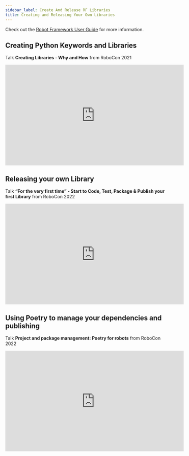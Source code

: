 ```yaml
---
sidebar_label: Create And Release RF Libraries
title: Creating and Releasing Your Own Libraries
---
```


Check out the [Robot Framework User Guide](https://robotframework.org/robotframework/latest/RobotFrameworkUserGuide.html#extending-robot-framework) for more information.

## Creating Python Keywords and Libraries

Talk **Creating Libraries - Why and How** from RoboCon 2021  
<iframe width="560" height="315" src="https://www.youtube.com/embed/DxqCP_EJJXc" title="YouTube video player" frameborder="0" allow="accelerometer; autoplay; clipboard-write; encrypted-media; gyroscope; picture-in-picture" allowfullscreen></iframe>

## Releasing your own Library

Talk **“For the very first time” - Start to Code, Test, Package & Publish your first Library** from RoboCon 2022  
<iframe width="560" height="315" src="https://www.youtube.com/embed/BblpFESySiI" title="YouTube video player" frameborder="0" allow="accelerometer; autoplay; clipboard-write; encrypted-media; gyroscope; picture-in-picture" allowfullscreen></iframe>

## Using Poetry to manage your dependencies and publishing

Talk **Project and package management: Poetry for robots** from RoboCon 2022  
<iframe width="560" height="315" src="https://www.youtube.com/embed/UjzXCDcnTs0" title="YouTube video player" frameborder="0" allow="accelerometer; autoplay; clipboard-write; encrypted-media; gyroscope; picture-in-picture" allowfullscreen></iframe>
